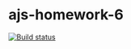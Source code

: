 # ajs-homework-6

[![Build status](https://ci.appveyor.com/api/projects/status/bpr2e9j4w2hcld71?svg=true)](https://ci.appveyor.com/project/kote-nikolaus/ajs-homework-6)
